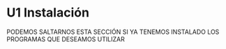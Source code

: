 # U1 Instalación

PODEMOS SALTARNOS ESTA SECCIÓN SI YA TENEMOS INSTALADO LOS PROGRAMAS QUE DESEAMOS UTILIZAR

